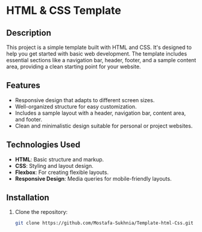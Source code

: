 # HTML & CSS Template

## Description
This project is a simple template built with HTML and CSS. It's designed to help you get started with basic web development. The template includes essential sections like a navigation bar, header, footer, and a sample content area, providing a clean starting point for your website.

## Features
- Responsive design that adapts to different screen sizes.
- Well-organized structure for easy customization.
- Includes a sample layout with a header, navigation bar, content area, and footer.
- Clean and minimalistic design suitable for personal or project websites.

## Technologies Used
- **HTML**: Basic structure and markup.
- **CSS**: Styling and layout design.
- **Flexbox**: For creating flexible layouts.
- **Responsive Design**: Media queries for mobile-friendly layouts.

## Installation
1. Clone the repository:
   ```bash
   git clone https://github.com/Mostafa-Sukhnia/Template-html-Css.git

